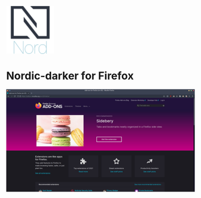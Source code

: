 <img width="128" src="https://github.com/tiberiosantos/nordic-darker-firefox/raw/master/icon.png" />

# Nordic-darker for Firefox

<img width="800" src="https://raw.githubusercontent.com/tiberiosantos/nordic-darker-firefox/master/preview.jpg">
